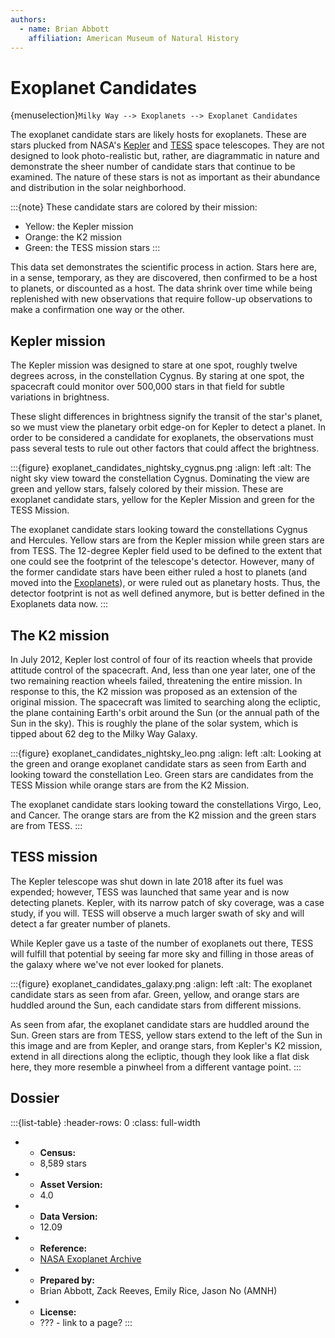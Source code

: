 ```yaml
---
authors:
  - name: Brian Abbott
    affiliation: American Museum of Natural History
---
```



# Exoplanet Candidates

{menuselection}`Milky Way --> Exoplanets --> Exoplanet Candidates`


The exoplanet candidate stars are likely hosts for exoplanets. These are stars plucked from NASA's [Kepler](https://en.wikipedia.org/wiki/Kepler_space_telescope) and [TESS](https://en.wikipedia.org/wiki/Transiting_Exoplanet_Survey_Satellite) space telescopes. They are not designed to look photo-realistic but, rather, are diagrammatic in nature and demonstrate the sheer number of candidate stars that continue to be examined. The nature of these stars is not as important as their abundance and distribution in the solar neighborhood.


:::{note}
These candidate stars are colored by their mission:
- Yellow: the Kepler mission
- Orange: the K2 mission
- Green: the TESS mission stars
:::

This data set demonstrates the scientific process in action. Stars here are, in a sense, temporary, as they are discovered, then confirmed to be a host to planets, or discounted as a host. The data shrink over time while being replenished with new observations that require follow-up observations to make a confirmation one way or the other.



## Kepler mission

The Kepler mission was designed to stare at one spot, roughly twelve degrees across, in the constellation Cygnus. By staring at one spot, the spacecraft could monitor over 500,000 stars in that field for subtle variations in brightness.

These slight differences in brightness signify the transit of the star's planet, so we must view the planetary orbit edge-on for Kepler to detect a planet. In order to be considered a candidate for exoplanets, the observations must pass several tests to rule out other factors that could affect the brightness.


:::{figure} exoplanet_candidates_nightsky_cygnus.png
:align: left
:alt: The night sky view toward the constellation Cygnus. Dominating the view are green and yellow stars, falsely colored by their mission. These are exoplanet candidate stars, yellow for the Kepler Mission and green for the TESS Mission.

The exoplanet candidate stars looking toward the constellations Cygnus and Hercules. Yellow stars are from the Kepler mission while green stars are from TESS. The 12-degree Kepler field used to be defined to the extent that one could see the footprint of the telescope's detector. However, many of the former candidate stars have been either ruled a host to planets (and moved into the [Exoplanets](../exoplanets/index)), or were ruled out as planetary hosts. Thus, the detector footprint is not as well defined anymore, but is better defined in the Exoplanets data now.
:::


## The K2 mission

In July 2012, Kepler lost control of four of its reaction wheels that provide attitude control of the spacecraft. And, less than one year later, one of the two remaining reaction wheels failed, threatening the entire mission. In response to this, the K2 mission was proposed as an extension of the original mission. The spacecraft was limited to searching along the ecliptic, the plane containing Earth's orbit around the Sun (or the annual path of the Sun in the sky). This is roughly the plane of the solar system, which is tipped about 62 deg to the Milky Way Galaxy.


:::{figure} exoplanet_candidates_nightsky_leo.png
:align: left
:alt: Looking at the green and orange exoplanet candidate stars as seen from Earth and looking toward the constellation Leo. Green stars are candidates from the TESS Mission while orange stars are from the K2 Mission.

The exoplanet candidate stars looking toward the constellations Virgo, Leo, and Cancer. The orange stars are from the K2 mission and the green stars are from TESS.
:::



## TESS mission

The Kepler telescope was shut down in late 2018 after its fuel was expended; however, TESS was launched that same year and is now detecting planets. Kepler, with its narrow patch of sky coverage, was a case study, if you will. TESS will observe a much larger swath of sky and will detect a far greater number of planets.

While Kepler gave us a taste of the number of exoplanets out there, TESS will fulfill that potential by seeing far more sky and filling in those areas of the galaxy where we've not ever looked for planets.



:::{figure} exoplanet_candidates_galaxy.png
:align: left
:alt: The exoplanet candidate stars as seen from afar. Green, yellow, and orange stars are huddled around the Sun, each candidate stars from different missions.

As seen from afar, the exoplanet candidate stars are huddled around the Sun. Green stars are from TESS, yellow stars extend to the left of the Sun in this image and are from Kepler, and orange stars, from Kepler's K2 mission, extend in all directions along the ecliptic, though they look like a flat disk here, they more resemble a pinwheel from a different vantage point.
:::




## Dossier
:::{list-table}
:header-rows: 0
:class: full-width

* - **Census:**
  - 8,589 stars
* - **Asset Version:**
  - 4.0
* - **Data Version:**
  - 12.09 
* - **Reference:**
  - [NASA Exoplanet Archive](https://exoplanetarchive.ipac.caltech.edu/index.html)
* - **Prepared by:**
  - Brian Abbott, Zack Reeves, Emily Rice, Jason No (AMNH)
* - **License:**
  - ??? - link to a page?
:::